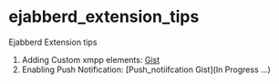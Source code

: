 # ejabberd_extension_tips
Ejabberd Extension tips


1. Adding Custom xmpp elements:
    [Gist](https://gist.github.com/navneetgupta/a8a3518695605ec0a6236e7c4a6abda9.js)  
2. Enabling Push Notification:
    [Push_notiifcation Gist](In Progress ...)
